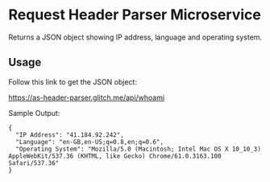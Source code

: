 # Request Header Parser Microservice
Returns a JSON object showing IP address, language and operating system.

## Usage
Follow this link to get the JSON object:

<https://as-header-parser.glitch.me/api/whoami>

Sample Output:

```
{
  "IP Address": "41.184.92.242",
  "Language": "en-GB,en-US;q=0.8,en;q=0.6",
  "Operating System": "Mozilla/5.0 (Macintosh; Intel Mac OS X 10_10_3) AppleWebKit/537.36 (KHTML, like Gecko) Chrome/61.0.3163.100 Safari/537.36"
}
```

